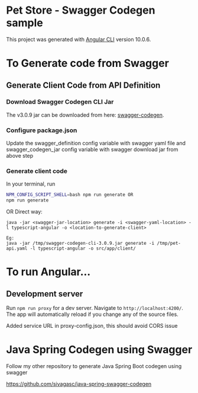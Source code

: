 # Pet Store - Swagger Codegen sample

This project was generated with [Angular CLI](https://github.com/angular/angular-cli) version 10.0.6.

# To Generate code from Swagger 
## Generate Client Code from API Definition

### Download Swagger Codegen CLI Jar

The v3.0.9 jar can be downloaded from here: [swagger-codegen](https://repo1.maven.org/maven2/io/swagger/codegen/v3/swagger-codegen-cli/3.0.9/swagger-codegen-cli-3.0.9.jar). 

### Configure package.json

Update the swagger_definition config variable with swagger yaml file and swagger_codegen_jar config variable with swagger download jar from above step 

### Generate client code
In your terminal, run

```bash
NPM_CONFIG_SCRIPT_SHELL=bash npm run generate OR 
npm run generate
```
OR Direct way: 
``` 
java -jar <swagger-jar-location> generate -i <swagger-yaml-location> -l typescript-angular -o <location-to-generate-client>

Eg:
java -jar /tmp/swagger-codegen-cli-3.0.9.jar generate -i /tmp/pet-api.yaml -l typescript-angular -o src/app/client/
```
# To run Angular...
## Development server

Run `npm run proxy` for a dev server. Navigate to `http://localhost:4200/`. The app will automatically reload if you change any of the source files.

Added service URL in proxy-config.json, this should avoid CORS issue

# Java Spring Codegen using Swagger

Follow my other repository to generate Java Spring Boot codegen using swagger

https://github.com/sivagasc/java-spring-swagger-codegen




